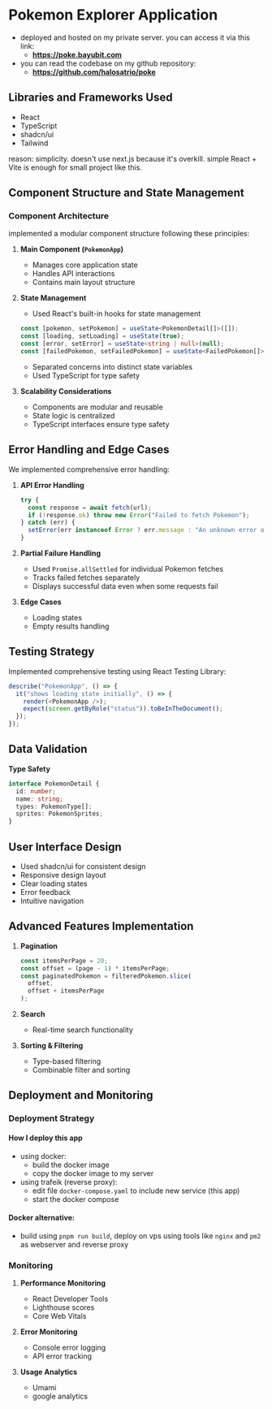 # Pokemon Explorer Application

- deployed and hosted on my private server. you can access it via this link:
  - **https://poke.bayubit.com**
- you can read the codebase on my github repository:
  - **https://github.com/halosatrio/poke**

## Libraries and Frameworks Used

- React
- TypeScript
- shadcn/ui
- Tailwind

reason: simplicity. doesn't use next.js because it's overkill. simple React + Vite is enough for small project like this.

## Component Structure and State Management

### Component Architecture

implemented a modular component structure following these principles:

1. **Main Component (`PokemonApp`)**

   - Manages core application state
   - Handles API interactions
   - Contains main layout structure

2. **State Management**

   - Used React's built-in hooks for state management

   ```ts
   const [pokemon, setPokemon] = useState<PokemonDetail[]>([]);
   const [loading, setLoading] = useState(true);
   const [error, setError] = useState<string | null>(null);
   const [failedPokemon, setFailedPokemon] = useState<FailedPokemon[]>([]);
   ```

   - Separated concerns into distinct state variables
   - Used TypeScript for type safety

3. **Scalability Considerations**
   - Components are modular and reusable
   - State logic is centralized
   - TypeScript interfaces ensure type safety

## Error Handling and Edge Cases

We implemented comprehensive error handling:

1. **API Error Handling**

   ```ts
   try {
     const response = await fetch(url);
     if (!response.ok) throw new Error("Failed to fetch Pokemon");
   } catch (err) {
     setError(err instanceof Error ? err.message : "An unknown error occurred");
   }
   ```

2. **Partial Failure Handling**

   - Used `Promise.allSettled` for individual Pokemon fetches
   - Tracks failed fetches separately
   - Displays successful data even when some requests fail

3. **Edge Cases**
   - Loading states
   - Empty results handling

## Testing Strategy

Implemented comprehensive testing using React Testing Library:

```typescript
describe("PokemonApp", () => {
  it("shows loading state initially", () => {
    render(<PokemonApp />);
    expect(screen.getByRole("status")).toBeInTheDocument();
  });
});
```

## Data Validation

**Type Safety**

```ts
interface PokemonDetail {
  id: number;
  name: string;
  types: PokemonType[];
  sprites: PokemonSprites;
}
```

## User Interface Design

- Used shadcn/ui for consistent design
- Responsive design layout
- Clear loading states
- Error feedback
- Intuitive navigation

## Advanced Features Implementation

1. **Pagination**

   ```ts
   const itemsPerPage = 20;
   const offset = (page - 1) * itemsPerPage;
   const paginatedPokemon = filteredPokemon.slice(
     offset,
     offset + itemsPerPage
   );
   ```

2. **Search**

   - Real-time search functionality

3. **Sorting & Filtering**
   - Type-based filtering
   - Combinable filter and sorting

## Deployment and Monitoring

### Deployment Strategy

#### How I deploy this app

- using docker:
  - build the docker image
  - copy the docker image to my server
- using trafeik (reverse proxy):
  - edit file `docker-compose.yaml` to include new service (this app)
  - start the docker compose

#### Docker alternative:

- build using `pnpm run build`, deploy on vps using tools like `nginx` and `pm2` as webserver and reverse proxy

### Monitoring

1. **Performance Monitoring**

   - React Developer Tools
   - Lighthouse scores
   - Core Web Vitals

2. **Error Monitoring**

   - Console error logging
   - API error tracking

3. **Usage Analytics**
   - Umami
   - google analytics
